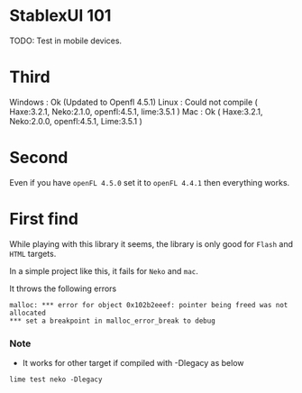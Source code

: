 StablexUI 101
================



TODO: Test in mobile devices.

Third
===============
Windows : Ok (Updated to Openfl 4.5.1)
Linux : Could not compile ( Haxe:3.2.1, Neko:2.1.0, openfl:4.5.1, lime:3.5.1 )
Mac : Ok ( Haxe:3.2.1, Neko:2.0.0, openfl:4.5.1, Lime:3.5.1 )

Second
================
Even if you have `openFL 4.5.0` set it to `openFL 4.4.1` then everything works. 


First find
================
While playing with this library it seems, the library is only good for `Flash` and `HTML` targets.

In a simple project like this, it fails for `Neko` and `mac`.     

It throws the following errors   

```
malloc: *** error for object 0x102b2eeef: pointer being freed was not allocated
*** set a breakpoint in malloc_error_break to debug
```

### Note
 - It works for other target if compiled with -Dlegacy as below

```
lime test neko -Dlegacy
```
